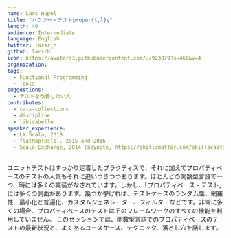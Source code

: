 ```yaml
---
name: Lars Hupel
title: "ハウツー・テストproper{t,l}y"
length: 40
audience: Intermediate
language: English
twitter: larsr_h
github: larsrh
icon: https://avatars3.githubusercontent.com/u/923079?s=460&v=4
organization: 
tags:
  - Functional Programming
  - Tools
suggestions:
  - テストを改善したい人
contributes:
  - cats-collections
  - discipline
  - libisabelle
speaker_experience:
  - LX Scala, 2018
  - flatMap(Oslo), 2015 and 2016
  - Scala Exchange, 2014 (keynote, https://skillsmatter.com/skillscasts/5827-state-of-the-typelevel)
---
```

ユニットテストはすっかり定着したプラクティスで、それに加えてプロパティベースのテストの人気もそれに追いつきつつあります。ほとんどの関数型言語で一つ、時には多くの実装がなされています。しかし、「プロパティベース・テスト」には多くの側面があります。幾つか挙げれば、テストケースのランダム性、網羅性、最小化と普遍化、カスタムジェネレーター、フィルターなどです。非常に多くの場合、プロパティベースのテストはそのフレームワークのすべての機能を利用していません。
このセッションでは、関数型言語でのプロパティベースのテストの最新状況と、よくあるユースケース、テクニック、落とし穴を話します。
